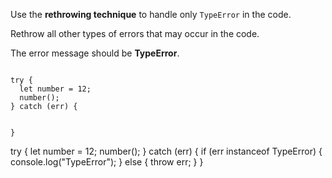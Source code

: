 Use the **rethrowing technique** to
handle only `TypeError` in the code.

Rethrow all other types of errors
that may occur in the code.

The error message should be **TypeError**.

<Editor type="exercise" lang="javascript">
<code>
try {
  let number = 12;
  number();
} catch (err) {

}
</code>

<solution>
try {
  let number = 12;
  number();
} catch (err) {
  if (err instanceof TypeError) {
    console.log("TypeError");
  } else {
    throw err;
  }
}
</solution>
</Editor>